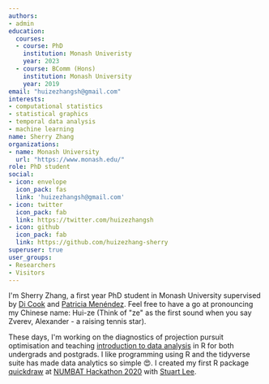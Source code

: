 ```yaml
---
authors:
- admin
education:
  courses:
  - course: PhD
    institution: Monash Univeristy
    year: 2023
  - course: BComm (Hons)
    institution: Monash University
    year: 2019
email: "huizezhangsh@gmail.com"
interests:
- computational statistics
- statistical graphics
- temporal data analysis
- machine learning
name: Sherry Zhang
organizations:
- name: Monash University
  url: "https://www.monash.edu/"
role: PhD student
social:
- icon: envelope
  icon_pack: fas
  link: 'huizezhangsh@gmail.com'
- icon: twitter
  icon_pack: fab
  link: https://twitter.com/huizezhangsh
- icon: github
  icon_pack: fab
  link: https://github.com/huizezhang-sherry
superuser: true
user_groups:
- Researchers
- Visitors
---
```


I'm Sherry Zhang, a first year PhD student in Monash University supervised by [Di Cook](http://dicook.org/) and [Patricia Menéndez](https://www.patriciamenendez.com/). Feel free to have a go at pronouncing my Chinese name: Hui-ze (Think of "ze" as the first sound when you say Zverev, Alexander - a raising tennis star). 

These days, I'm working on the diagnostics of projection pursuit optimisation and teaching [introduction to data analysis](https://ida-monash.netlify.com/) in R for both undergrads and postgrads. I like programming using R and the tidyverse suite has made data analytics so simple :heart_eyes:. I created my first R package [quickdraw](https://github.com/huizezhang-sherry/quickdraw) at [NUMBAT Hackathon 2020](https://numbats-rise-up.netlify.com/post/hackathon_2020/) with [Stuart Lee](https://stuartlee.org/). 
